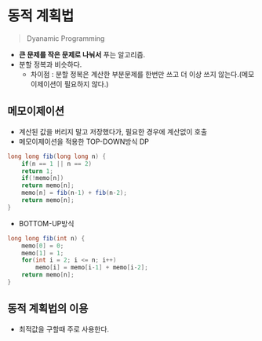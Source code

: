 # 동적 계획법
> Dyanamic Programming
- **큰 문제를 작은 문제로 나눠서** 푸는 알고리즘.
- 분할 정복과 비슷하다.
    - 차이점 : 분할 정복은 계산한 부분문제를 한번만 쓰고 더 이상 쓰지 않는다.(메모이제이션이 필요하지 않다.)

## 메모이제이션
- 계산된 값을 버리지 말고 저장했다가, 필요한
경우에 계산없이 호출
- 메모이제이션을 적용한 TOP-DOWN방식 DP
```java
long long fib(long long n) {
    if(n == 1 || n == 2)
    return 1;
    if(!memo[n])
    return memo[n];
    memo[n] = fib(n-1) + fib(n-2);
    return memo[n];
}
```
- BOTTOM-UP방식
```JAVA
long long fib(int n) {
    memo[0] = 0;
    memo[1] = 1;
    for(int i = 2; i <= n; i++)
        memo[i] = memo[i-1] + memo[i-2];
    return memo[n];
}
```

## 동적 계획법의 이용
- 최적값을 구할때 주로 사용한다.
